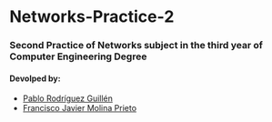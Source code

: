 # Networks-Practice-2

### Second Practice of Networks subject in the third year of Computer Engineering Degree

#### Devolped by:
* [Pablo Rodríguez Guillén](https://github.com/Pablorg99)
* [Francisco Javier Molina Prieto](https://github.com/RexusWolf)